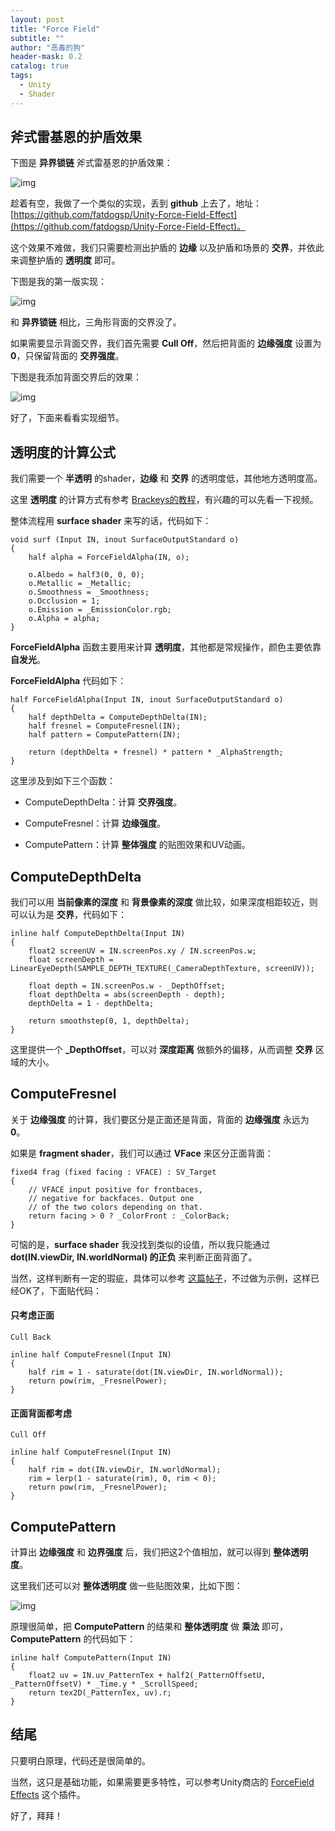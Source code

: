 ```yaml
---
layout: post
title: "Force Field"
subtitle: ""
author: "恶毒的狗"
header-mask: 0.2
catalog: true
tags:
  - Unity
  - Shader
---
```


## 斧式雷基恩的护盾效果

下图是 **异界锁链** 斧式雷基恩的护盾效果：

![img](/img/force-field/screenshot0.jpg)

趁着有空，我做了一个类似的实现，丢到 **github** 上去了，地址：[https://github.com/fatdogsp/Unity-Force-Field-Effect](https://github.com/fatdogsp/Unity-Force-Field-Effect)。

这个效果不难做，我们只需要检测出护盾的 **边缘** 以及护盾和场景的 **交界**，并依此来调整护盾的 **透明度** 即可。

下图是我的第一版实现：

![img](/img/force-field/screenshot2.png)

和 **异界锁链** 相比，三角形背面的交界没了。

如果需要显示背面交界，我们首先需要 **Cull Off**，然后把背面的 **边缘强度** 设置为 **0**，只保留背面的 **交界强度**。

下图是我添加背面交界后的效果：

![img](/img/force-field/screenshot1.png)

好了，下面来看看实现细节。

## 透明度的计算公式

我们需要一个 **半透明** 的shader，**边缘** 和 **交界** 的透明度低，其他地方透明度高。

这里 **透明度** 的计算方式有参考 [Brackeys的教程](https://www.youtube.com/watch?v=NiOGWZXBg4Y)，有兴趣的可以先看一下视频。

整体流程用 **surface shader** 来写的话，代码如下：

```
void surf (Input IN, inout SurfaceOutputStandard o)
{
    half alpha = ForceFieldAlpha(IN, o);

    o.Albedo = half3(0, 0, 0);
    o.Metallic = _Metallic;
    o.Smoothness = _Smoothness;
    o.Occlusion = 1;
    o.Emission = _EmissionColor.rgb;
    o.Alpha = alpha;
}
```

**ForceFieldAlpha** 函数主要用来计算 **透明度**，其他都是常规操作，颜色主要依靠 **自发光**。

**ForceFieldAlpha** 代码如下：

```
half ForceFieldAlpha(Input IN, inout SurfaceOutputStandard o)
{
    half depthDelta = ComputeDepthDelta(IN);
    half fresnel = ComputeFresnel(IN);
    half pattern = ComputePattern(IN);

    return (depthDelta + fresnel) * pattern * _AlphaStrength;
}
```

这里涉及到如下三个函数：

+ ComputeDepthDelta：计算 **交界强度**。

+ ComputeFresnel：计算 **边缘强度**。

+ ComputePattern：计算 **整体强度** 的贴图效果和UV动画。

## ComputeDepthDelta

我们可以用 **当前像素的深度** 和 **背景像素的深度** 做比较，如果深度相距较近，则可以认为是 **交界**，代码如下：

```
inline half ComputeDepthDelta(Input IN)
{
    float2 screenUV = IN.screenPos.xy / IN.screenPos.w;
    float screenDepth = LinearEyeDepth(SAMPLE_DEPTH_TEXTURE(_CameraDepthTexture, screenUV));

    float depth = IN.screenPos.w - _DepthOffset;
    float depthDelta = abs(screenDepth - depth);
    depthDelta = 1 - depthDelta;

    return smoothstep(0, 1, depthDelta);
}
```

这里提供一个 **_DepthOffset**，可以对 **深度距离** 做额外的偏移，从而调整 **交界** 区域的大小。

## ComputeFresnel

关于 **边缘强度** 的计算，我们要区分是正面还是背面，背面的 **边缘强度** 永远为 **0**。

如果是 **fragment shader**，我们可以通过 **VFace** 来区分正面背面：

```
fixed4 frag (fixed facing : VFACE) : SV_Target
{
    // VFACE input positive for frontbaces,
    // negative for backfaces. Output one
    // of the two colors depending on that.
    return facing > 0 ? _ColorFront : _ColorBack;
}
```

可恼的是，**surface shader** 我没找到类似的设值，所以我只能通过 **dot(IN.viewDir, IN.worldNormal) 的正负** 来判断正面背面了。

当然，这样判断有一定的瑕疵，具体可以参考 [这篇帖子](https://forum.unity.com/threads/using-vface-in-surface-shader.460941/)，不过做为示例，这样已经OK了，下面贴代码：

#### 只考虑正面

```
Cull Back
```

```
inline half ComputeFresnel(Input IN)
{
    half rim = 1 - saturate(dot(IN.viewDir, IN.worldNormal));
    return pow(rim, _FresnelPower);
}
```

#### 正面背面都考虑

```
Cull Off
```

```
inline half ComputeFresnel(Input IN)
{
    half rim = dot(IN.viewDir, IN.worldNormal);
    rim = lerp(1 - saturate(rim), 0, rim < 0);
    return pow(rim, _FresnelPower);
}
```

## ComputePattern

计算出 **边缘强度** 和 **边界强度** 后，我们把这2个值相加，就可以得到 **整体透明度**。

这里我们还可以对 **整体透明度** 做一些贴图效果，比如下图：

![img](/img/force-field/screenshot3.png)

原理很简单，把 **ComputePattern** 的结果和 **整体透明度** 做 **乘法** 即可，**ComputePattern** 的代码如下：

```
inline half ComputePattern(Input IN)
{
    float2 uv = IN.uv_PatternTex + half2(_PatternOffsetU, _PatternOffsetV) * _Time.y * _ScrollSpeed;
    return tex2D(_PatternTex, uv).r;
}
```

## 结尾

只要明白原理，代码还是很简单的。

当然，这只是基础功能，如果需要更多特性，可以参考Unity商店的 [ForceField Effects](https://assetstore.unity.com/packages/vfx/particles/spells/forcefield-effects-123431?aid=1101l85Tr&utm_source=aff) 这个插件。

好了，拜拜！























































































































































